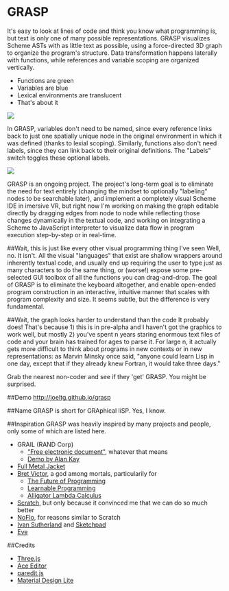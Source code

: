 GRASP
================
It's easy to look at lines of code and think you know what programming is, but text is only one of many possible representations. GRASP visualizes Scheme ASTs with as little text as possible, using a force-directed 3D graph to organize the program's structure. Data transformation happens laterally with functions, while references and variable scoping are organized vertically.

- Functions are green
- Variables are blue
- Lexical environments are translucent
- That's about it

![](https://raw.githubusercontent.com/joeltg/grasp/master/screenshots/0.png)

In GRASP, variables don't need to be named, since every reference links back to just one spatially unique node in the original environment in which it was defined (thanks to lexial scoping). Similarly, functions also don't need labels, since they can link back to their original definitions. The "Labels" switch toggles these optional labels.

![](https://raw.githubusercontent.com/joeltg/grasp/master/screenshots/1.png)

GRASP is an ongoing project. The project's long-term goal is to eliminate the need for text entirely (changing the mindset to optionally "labeling" nodes to be searchable later), and implement a completely visual Scheme IDE in imersive VR, but right now I'm working on making the graph editable directly by dragging edges from node to node while reflecting those changes dynamically in the textual code, and working on integrating a Scheme to JavaScript interpreter to visualize data flow in program execution step-by-step or in real-time.

##Wait, this is just like every other visual programming thing I've seen
Well, no. It isn't.
All the visual "languages" that exist are shallow wrappers around inherently textual code, and usually end up requiring the user to type just as many characters to do the same thing, or (worse!) expose some pre-selected GUI toolbox of all the functions you can drag-and-drop. The goal of GRASP is to eliminate the keyboard altogether, and enable open-ended program construction in an interactive, intuitive manner that scales with program complexity and size. It seems subtle, but the difference is very fundamental.

##Wait, the graph looks harder to understand than the code
It probably does! That's because 1) this is in pre-alpha and I haven't got the graphics to work well, but mostly 2) you've spent n years staring enormous text files of code and your brain has trained for ages to parse it. For large n, it actually gets more difficult to think about programs in new contexts or in new representations: as Marvin Minsky once said, "anyone could learn Lisp in one day, except that if they already knew Fortran, it would take three days."

Grab the nearest non-coder and see if they 'get' GRASP. You might be surprised.

##Demo
http://joeltg.github.io/grasp

##Name
GRASP is short for GRAphical liSP. Yes, I know.

##Inspiration
GRASP was heavily inspired by many projects and people, only some of which are listed here.
- GRAIL (RAND Corp)
  - ["Free electronic document"](http://www.rand.org/pubs/research_memoranda/RM5999.html), whatever that means
  - [Demo by Alan Kay](https://www.youtube.com/watch?v=QQhVQ1UG6aM)
- [Full Metal Jacket](http://web.onetel.net.uk/~hibou/fmj/FMJ.html)
- [Bret Victor](http://worrydream.com), a god among mortals, particularily for
  - [The Future of Programming](https://vimeo.com/71278954)
  - [Learnable Programming](http://worrydream.com/#!/LearnableProgramming)
  - [Alligator Lambda Calculus](http://worrydream.com/#!/AlligatorEggs)
- [Scratch](https://scratch.mit.edu/), but only because it convinced me that we can do so much better
- [NoFlo](http://noflojs.org/), for reasons similar to Scratch
- [Ivan Sutherland](https://en.wikipedia.org/wiki/Ivan_Sutherland) and [Sketchpad](https://en.wikipedia.org/wiki/Sketchpad)
- [Eve](http://eve-lang.com/)

##Credits
- [Three.js](https://github.com/mrdoob/three.js/)
- [Ace Editor](https://github.com/ajaxorg/ace)
- [paredit.js](https://github.com/rksm/paredit.js)
- [Material Design Lite](https://github.com/google/material-design-lite)
